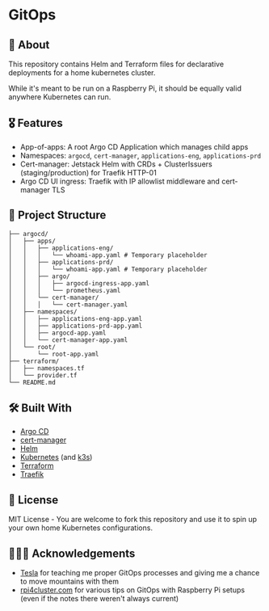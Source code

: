 # GitOps

## 🔎 About

This repository contains Helm and Terraform files for declarative deployments for a home kubernetes cluster.

While it's meant to be run on a Raspberry Pi, it should be equally valid anywhere Kubernetes can run.

## 🎖️ Features

- App-of-apps: A root Argo CD Application which manages child apps
- Namespaces: `argocd`, `cert-manager`, `applications-eng`, `applications-prd`
- Cert-manager: Jetstack Helm with CRDs + ClusterIssuers (staging/production) for Traefik HTTP-01
- Argo CD UI ingress: Traefik with IP allowlist middleware and cert-manager TLS

## 📁 Project Structure

```
├── argocd/
│   ├── apps/
│   │   ├── applications-eng/
│   │   │   └── whoami-app.yaml # Temporary placeholder
│   │   ├── applications-prd/
│   │   │   └── whoami-app.yaml # Temporary placeholder
│   │   ├── argo/
│   │   │   ├── argocd-ingress-app.yaml
│   │   │   └── prometheus.yaml
│   │   └── cert-manager/
│   │   │   └── cert-manager.yaml
│   ├── namespaces/
│   │   ├── applications-eng-app.yaml
│   │   ├── applications-prd-app.yaml
│   │   ├── argocd-app.yaml
│   │   └── cert-manager-app.yaml
│   └── root/
│       └── root-app.yaml
├── terraform/
│   ├── namespaces.tf
│   └── provider.tf
└── README.md
```

## 🛠️ Built With

- [Argo CD](https://argo-cd.readthedocs.io/en/stable/)
- [cert-manager](https://cert-manager.io/)
- [Helm](https://helm.sh/docs/)
- [Kubernetes](https://kubernetes.io/) (and [k3s](https://k3s.io/))
- [Terraform](https://developer.hashicorp.com/terraform)
- [Traefik](https://traefik.io/traefik)

## 📄 License

MIT License - You are welcome to fork this repository and use it to spin up your own home Kubernetes configurations.

## 🙇🏻‍♂️ Acknowledgements

- [Tesla](https://www.tesla.com/) for teaching me proper GitOps processes and giving me a chance to move mountains with them
- [rpi4cluster.com](https://rpi4cluster.com/) for various tips on GitOps with Raspberry Pi setups (even if the notes there weren't always current)
